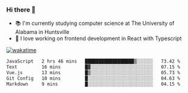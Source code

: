 ### Hi there 👋

- 📚 I'm currently studying computer science at The University of Alabama in Huntsville
- 🔭 I love working on frontend development in React with Typescript

[![wakatime](https://wakatime.com/badge/user/b5c44ac9-032b-4e67-a6d5-1044b80d90bd.svg)](https://wakatime.com/@b5c44ac9-032b-4e67-a6d5-1044b80d90bd)

<!--START_SECTION:waka-->

```txt
JavaScript   2 hrs 46 mins   ██████████████████▒░░░░░░   73.42 %
Text         16 mins         █▓░░░░░░░░░░░░░░░░░░░░░░░   07.15 %
Vue.js       13 mins         █▒░░░░░░░░░░░░░░░░░░░░░░░   05.73 %
Git Config   10 mins         █░░░░░░░░░░░░░░░░░░░░░░░░   04.63 %
Markdown     9 mins          █░░░░░░░░░░░░░░░░░░░░░░░░   04.15 %
```

<!--END_SECTION:waka-->

<!--
**salsajeries/salsajeries** is a ✨ _special_ ✨ repository because its `README.md` (this file) appears on your GitHub profile.

Here are some ideas to get you started:

- 🔭 I’m currently working on ...
- 🌱 I’m currently learning ...
- 👯 I’m looking to collaborate on ...
- 🤔 I’m looking for help with ...
- 💬 Ask me about ...
- 📫 How to reach me: ...
- 😄 Pronouns: ...
- ⚡ Fun fact: ...
-->
